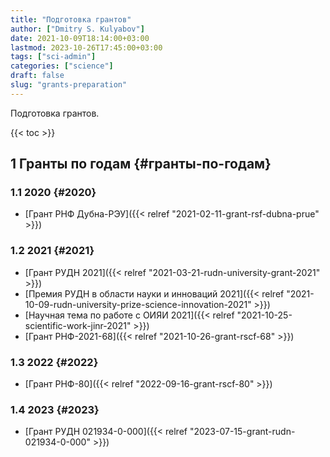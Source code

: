 ```yaml
---
title: "Подготовка грантов"
author: ["Dmitry S. Kulyabov"]
date: 2021-10-09T18:14:00+03:00
lastmod: 2023-10-26T17:45:00+03:00
tags: ["sci-admin"]
categories: ["science"]
draft: false
slug: "grants-preparation"
---
```


Подготовка грантов.

<!--more-->

{{< toc >}}


## <span class="section-num">1</span> Гранты по годам {#гранты-по-годам}


### <span class="section-num">1.1</span> 2020 {#2020}

-   [Грант РНФ Дубна-РЭУ]({{< relref "2021-02-11-grant-rsf-dubna-prue" >}})


### <span class="section-num">1.2</span> 2021 {#2021}

-   [Грант РУДН 2021]({{< relref "2021-03-21-rudn-university-grant-2021" >}})
-   [Премия РУДН в области науки и инноваций 2021]({{< relref "2021-10-09-rudn-university-prize-science-innovation-2021" >}})
-   [Научная тема по работе с ОИЯИ 2021]({{< relref "2021-10-25-scientific-work-jinr-2021" >}})
-   [Грант РНФ-2021-68]({{< relref "2021-10-26-grant-rscf-68" >}})


### <span class="section-num">1.3</span> 2022 {#2022}

-   [Грант РНФ-80]({{< relref "2022-09-16-grant-rscf-80" >}})


### <span class="section-num">1.4</span> 2023 {#2023}

-   [Грант РУДН 021934-0-000]({{< relref "2023-07-15-grant-rudn-021934-0-000" >}})
